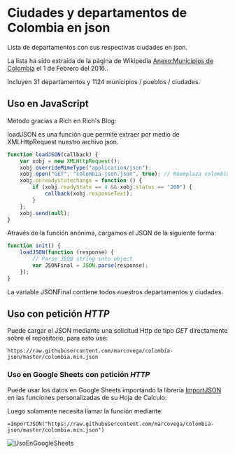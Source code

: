 # Ciudades y departamentos de Colombia en json

Lista de departamentos con sus respectivas ciudades en json.

La lista ha sido extraída de la página de Wikipedia [Anexo:Municipios de Colombia](https://es.wikipedia.org/wiki/Anexo:Municipios_de_Colombia)
el 1 de Febrero del 2016..

Incluyen 31 departamentos y 1124 municipios / pueblos / ciudades.

## Uso en JavaScript

Método gracias a Rich en Rich's Blog:

loadJSON es una función que permite extraer por medio de XMLHttpRequest nuestro archivo json.

```js
function loadJSON(callback) {
	var xobj = new XMLHttpRequest();
	xobj.overrideMimeType("application/json");
	xobj.open("GET", "colombia-json.json", true); // Reemplaza colombia-json.json con el nombre que le hayas puesto
	xobj.onreadystatechange = function () {
		if (xobj.readyState == 4 && xobj.status == "200") {
			callback(xobj.responseText);
		}
	};
	xobj.send(null);
}
```

Através de la función anónima, cargamos el JSON de la siguiente forma:

```js
function init() {
	loadJSON(function (response) {
		// Parse JSON string into object
		var JSONFinal = JSON.parse(response);
	});
}
```

La variable JSONFinal contiene todos nuestros departamentos y ciudades.

## Uso con petición _HTTP_

Puede cargar el JSON mediante una solicitud Http de tipo _GET_ directamente sobre el repositorio, para esto use:

```
https://raw.githubusercontent.com/marcovega/colombia-json/master/colombia.min.json
```

### Uso en Google Sheets con petición _HTTP_

Puede usar los datos en Google Sheets importando la librería [ImportJSON](https://github.com/bradjasper/ImportJSON) en las funciones personalizadas de su Hoja de Calculo:

Luego solamente necesita llamar la función mediante:

```
=ImportJSON("https://raw.githubusercontent.com/marcovega/colombia-json/master/colombia.min.json")
```

![UsoEnGoogleSheets](https://media.giphy.com/media/ag4sEdGg307UJREHDH/giphy.gif)
